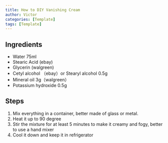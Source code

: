 ```yaml
---
title: How to DIY Vanishing Cream
author: Victor
categories: [Template]
tags: [Template]
---
```




## Ingredients 

- Water 75ml 
- Stearic Acid (ebay)
- Glycerin (walgreen)
- Cetyl alcohol （ebay）or Stearyl alcohol   0.5g
- Mineral oil 3g（walgreen）
- Potassium hydroxide 0.5g



## Steps

1. Mix everything in a container, better made of glass or metal.
2. Heat it up to 90 degree
3. Stir the mixture for at least 5 minutes to make it creamy and fogy, better to use a hand mixer
4. Cool it down and keep it in refrigerator 



